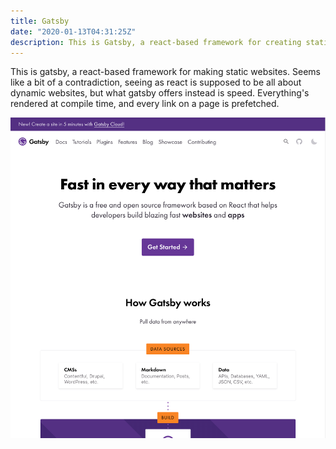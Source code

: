 ```yaml
---
title: Gatsby
date: "2020-01-13T04:31:25Z"
description: This is Gatsby, a react-based framework for creating static sites
---
```


This is gatsby, a react-based framework for making static websites. Seems like a bit of a contradiction, seeing as react is supposed to be all about dynamic websites, but what gatsby offers instead is speed. Everything's rendered at compile time, and every link on a page is prefetched.

![Gatsby Website](./gatsby-website.png)
